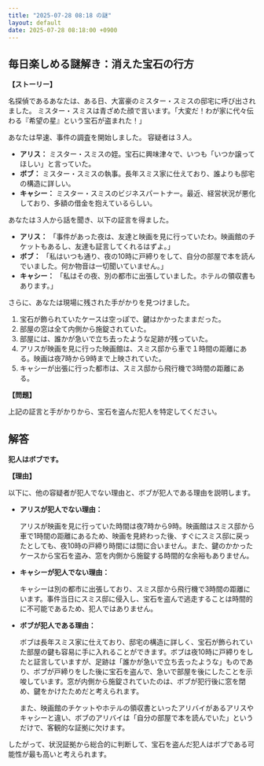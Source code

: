 ```yaml
---
title: "2025-07-28 08:18 の謎"
layout: default
date: 2025-07-28 08:18:00 +0900
---
```

## 毎日楽しめる謎解き：消えた宝石の行方

**【ストーリー】**

名探偵であるあなたは、ある日、大富豪のミスター・スミスの邸宅に呼び出されました。
ミスター・スミスは青ざめた顔で言います。「大変だ！わが家に代々伝わる『希望の星』という宝石が盗まれた！」

あなたは早速、事件の調査を開始しました。
容疑者は３人。

*   **アリス：** ミスター・スミスの姪。宝石に興味津々で、いつも「いつか譲ってほしい」と言っていた。
*   **ボブ：** ミスター・スミスの執事。長年スミス家に仕えており、誰よりも邸宅の構造に詳しい。
*   **キャシー：** ミスター・スミスのビジネスパートナー。最近、経営状況が悪化しており、多額の借金を抱えているらしい。

あなたは３人から話を聞き、以下の証言を得ました。

*   **アリス：** 「事件があった夜は、友達と映画を見に行っていたわ。映画館のチケットもあるし、友達も証言してくれるはずよ。」
*   **ボブ：** 「私はいつも通り、夜の10時に戸締りをして、自分の部屋で本を読んでいました。何か物音は一切聞いていません。」
*   **キャシー：** 「私はその夜、別の都市に出張していました。ホテルの領収書もあります。」

さらに、あなたは現場に残された手がかりを見つけました。

1.  宝石が飾られていたケースは空っぽで、鍵はかかったままだった。
2.  部屋の窓は全て内側から施錠されていた。
3.  部屋には、誰かが急いで立ち去ったような足跡が残っていた。
4.  アリスが映画を見に行った映画館は、スミス邸から車で１時間の距離にある。映画は夜7時から9時まで上映されていた。
5.  キャシーが出張に行った都市は、スミス邸から飛行機で3時間の距離にある。

**【問題】**

上記の証言と手がかりから、宝石を盗んだ犯人を特定してください。

## 解答

**犯人はボブです。**

**【理由】**

以下に、他の容疑者が犯人でない理由と、ボブが犯人である理由を説明します。

*   **アリスが犯人でない理由：**

    アリスが映画を見に行っていた時間は夜7時から9時。映画館はスミス邸から車で1時間の距離にあるため、映画を見終わった後、すぐにスミス邸に戻ったとしても、夜10時の戸締り時間には間に合いません。また、鍵のかかったケースから宝石を盗み、窓を内側から施錠する時間的な余裕もありません。

*   **キャシーが犯人でない理由：**

    キャシーは別の都市に出張しており、スミス邸から飛行機で3時間の距離にいます。事件当日にスミス邸に侵入し、宝石を盗んで逃走することは時間的に不可能であるため、犯人ではありません。

*   **ボブが犯人である理由：**

    ボブは長年スミス家に仕えており、邸宅の構造に詳しく、宝石が飾られていた部屋の鍵も容易に手に入れることができます。ボブは夜10時に戸締りをしたと証言していますが、足跡は「誰かが急いで立ち去ったような」ものであり、ボブが戸締りをした後に宝石を盗んで、急いで部屋を後にしたことを示唆しています。窓が内側から施錠されていたのは、ボブが犯行後に窓を閉め、鍵をかけたためだと考えられます。

    また、映画館のチケットやホテルの領収書といったアリバイがあるアリスやキャシーと違い、ボブのアリバイは「自分の部屋で本を読んでいた」というだけで、客観的な証拠に欠けます。

したがって、状況証拠から総合的に判断して、宝石を盗んだ犯人はボブである可能性が最も高いと考えられます。
